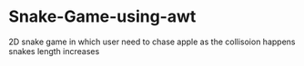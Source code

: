 # Snake-Game-using-awt
2D snake game in which user need to chase apple as the collisoion happens snakes length increases
